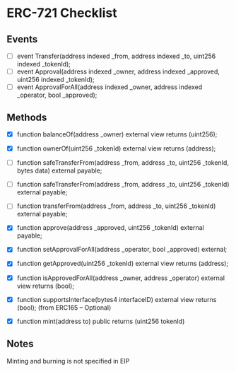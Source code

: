 # ERC-721 Checklist

## Events

- [ ] event Transfer(address indexed \_from, address indexed \_to, uint256 indexed \_tokenId);
- [ ] event Approval(address indexed \_owner, address indexed \_approved, uint256 indexed \_tokenId);
- [ ] event ApprovalForAll(address indexed \_owner, address indexed \_operator, bool \_approved);

## Methods

- [x] function balanceOf(address \_owner) external view returns (uint256);
- [x] function ownerOf(uint256 \_tokenId) external view returns (address);
- [ ] function safeTransferFrom(address \_from, address \_to, uint256 \_tokenId, bytes data) external payable;
- [ ] function safeTransferFrom(address \_from, address \_to, uint256 \_tokenId) external payable;
- [ ] function transferFrom(address \_from, address \_to, uint256 \_tokenId) external payable;
- [x] function approve(address \_approved, uint256 \_tokenId) external payable;
- [x] function setApprovalForAll(address \_operator, bool \_approved) external;
- [x] function getApproved(uint256 \_tokenId) external view returns (address);
- [x] function isApprovedForAll(address \_owner, address \_operator) external view returns (bool);
- [x] function supportsInterface(bytes4 interfaceID) external view returns (bool); (from ERC165 – Optional)

- [x] function mint(address to) public returns (uint256 tokenId)

## Notes

Minting and burning is not specified in EIP
